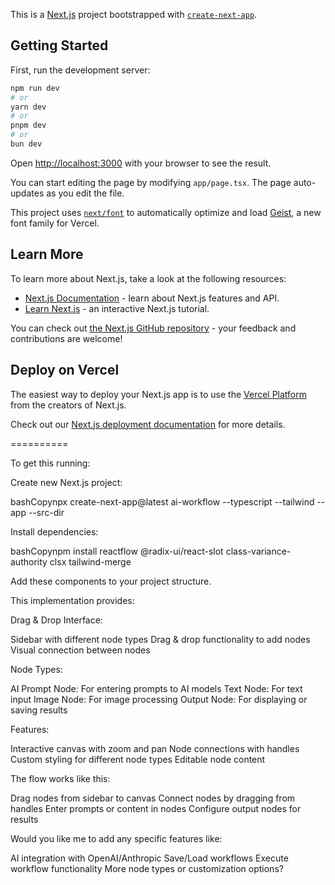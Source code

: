 This is a [Next.js](https://nextjs.org) project bootstrapped with [`create-next-app`](https://nextjs.org/docs/app/api-reference/cli/create-next-app).

## Getting Started

First, run the development server:

```bash
npm run dev
# or
yarn dev
# or
pnpm dev
# or
bun dev
```

Open [http://localhost:3000](http://localhost:3000) with your browser to see the result.

You can start editing the page by modifying `app/page.tsx`. The page auto-updates as you edit the file.

This project uses [`next/font`](https://nextjs.org/docs/app/building-your-application/optimizing/fonts) to automatically optimize and load [Geist](https://vercel.com/font), a new font family for Vercel.

## Learn More

To learn more about Next.js, take a look at the following resources:

- [Next.js Documentation](https://nextjs.org/docs) - learn about Next.js features and API.
- [Learn Next.js](https://nextjs.org/learn) - an interactive Next.js tutorial.

You can check out [the Next.js GitHub repository](https://github.com/vercel/next.js) - your feedback and contributions are welcome!

## Deploy on Vercel

The easiest way to deploy your Next.js app is to use the [Vercel Platform](https://vercel.com/new?utm_medium=default-template&filter=next.js&utm_source=create-next-app&utm_campaign=create-next-app-readme) from the creators of Next.js.

Check out our [Next.js deployment documentation](https://nextjs.org/docs/app/building-your-application/deploying) for more details.


==========

To get this running:

Create new Next.js project:

bashCopynpx create-next-app@latest ai-workflow --typescript --tailwind --app --src-dir

Install dependencies:

bashCopynpm install reactflow @radix-ui/react-slot class-variance-authority clsx tailwind-merge

Add these components to your project structure.

This implementation provides:

Drag & Drop Interface:


Sidebar with different node types
Drag & drop functionality to add nodes
Visual connection between nodes


Node Types:


AI Prompt Node: For entering prompts to AI models
Text Node: For text input
Image Node: For image processing
Output Node: For displaying or saving results


Features:


Interactive canvas with zoom and pan
Node connections with handles
Custom styling for different node types
Editable node content

The flow works like this:

Drag nodes from sidebar to canvas
Connect nodes by dragging from handles
Enter prompts or content in nodes
Configure output nodes for results

Would you like me to add any specific features like:

AI integration with OpenAI/Anthropic
Save/Load workflows
Execute workflow functionality
More node types or customization options?

